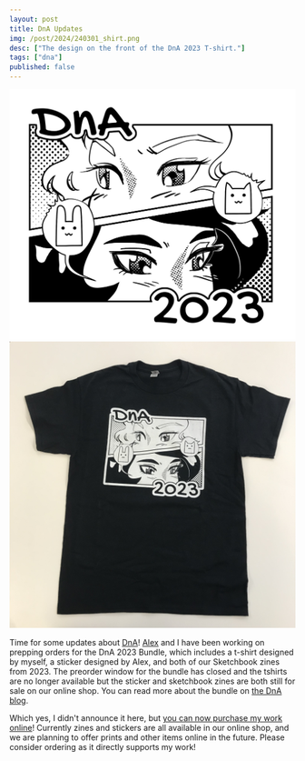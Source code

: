 ```yaml
---
layout: post
title: DnA Updates
img: /post/2024/240301_shirt.png
desc: ["The design on the front of the DnA 2023 T-shirt."]
tags: ["dna"]
published: false
---
```


<a href="/assets/img/post/2024/240301_shirt.png"><img src="/assets/img/post/2024/240301_shirt.png"></a>  
<a href="/assets/img/post/2024/240301_shirt2.jpg"><img src="/assets/img/post/2024/240301_shirt2.jpg"></a>

Time for some updates about [DnA](https://www.dnaartists.net/)! [Alex](https://aokvisualartist.com/) and I have been working on prepping orders for the DnA 2023 Bundle, which includes a t-shirt designed by myself, a sticker designed by Alex, and both of our Sketchbook zines from 2023. The preorder window for the bundle has closed and the tshirts are no longer available but the sticker and sketchbook zines are both still for sale on our online shop. You can read more about the bundle on [the DnA blog](https://www.dnaartists.net/2024/01/25/dna-2023-bundle.html).

Which yes, I didn't announce it here, but [you can now purchase my work online](https://dna-artists.square.site/)! Currently zines and stickers are all available in our online shop, and we are planning to offer prints and other items online in the future. Please consider ordering as it directly supports my work! 
